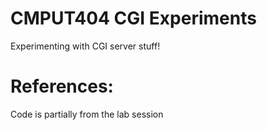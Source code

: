 # CMPUT404 CGI Experiments

Experimenting with CGI server stuff!

References:
========================
Code is partially from the lab session
